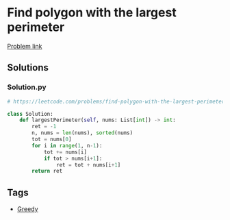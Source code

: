 # Find polygon with the largest perimeter

[Problem link](https://leetcode.com/problems/find-polygon-with-the-largest-perimeter/)

## Solutions


### Solution.py
```py
# https://leetcode.com/problems/find-polygon-with-the-largest-perimeter/

class Solution:
    def largestPerimeter(self, nums: List[int]) -> int:
        ret = -1
        n, nums = len(nums), sorted(nums)
        tot = nums[0]
        for i in range(1, n-1):
            tot += nums[i]
            if tot > nums[i+1]:
                ret = tot + nums[i+1]
        return ret
```
## Tags

* [Greedy](/Collections/greedy.md#greedy)

